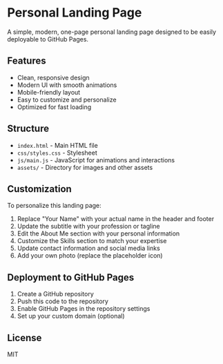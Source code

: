 # Personal Landing Page

A simple, modern, one-page personal landing page designed to be easily deployable to GitHub Pages.

## Features

- Clean, responsive design
- Modern UI with smooth animations
- Mobile-friendly layout
- Easy to customize and personalize
- Optimized for fast loading

## Structure

- `index.html` - Main HTML file
- `css/styles.css` - Stylesheet
- `js/main.js` - JavaScript for animations and interactions
- `assets/` - Directory for images and other assets

## Customization

To personalize this landing page:

1. Replace "Your Name" with your actual name in the header and footer
2. Update the subtitle with your profession or tagline
3. Edit the About Me section with your personal information
4. Customize the Skills section to match your expertise
5. Update contact information and social media links
6. Add your own photo (replace the placeholder icon)

## Deployment to GitHub Pages

1. Create a GitHub repository
2. Push this code to the repository
3. Enable GitHub Pages in the repository settings
4. Set up your custom domain (optional)

## License

MIT

